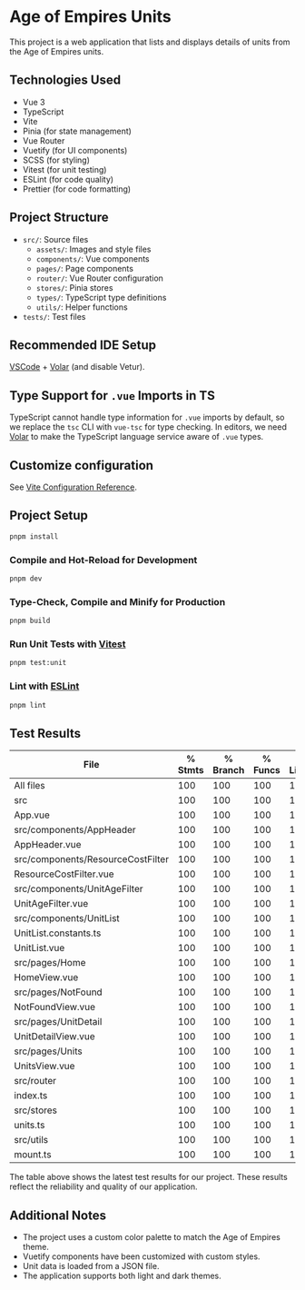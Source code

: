 # Age of Empires Units

This project is a web application that lists and displays details of units from the Age of Empires units.

## Technologies Used

- Vue 3
- TypeScript
- Vite
- Pinia (for state management)
- Vue Router
- Vuetify (for UI components)
- SCSS (for styling)
- Vitest (for unit testing)
- ESLint (for code quality)
- Prettier (for code formatting)

## Project Structure

- `src/`: Source files
  - `assets/`: Images and style files
  - `components/`: Vue components
  - `pages/`: Page components
  - `router/`: Vue Router configuration
  - `stores/`: Pinia stores
  - `types/`: TypeScript type definitions
  - `utils/`: Helper functions
- `tests/`: Test files

## Recommended IDE Setup

[VSCode](https://code.visualstudio.com/) + [Volar](https://marketplace.visualstudio.com/items?itemName=Vue.volar) (and disable Vetur).

## Type Support for `.vue` Imports in TS

TypeScript cannot handle type information for `.vue` imports by default, so we replace the `tsc` CLI with `vue-tsc` for type checking. In editors, we need [Volar](https://marketplace.visualstudio.com/items?itemName=Vue.volar) to make the TypeScript language service aware of `.vue` types.

## Customize configuration

See [Vite Configuration Reference](https://vitejs.dev/config/).

## Project Setup

```sh
pnpm install
```

### Compile and Hot-Reload for Development

```sh
pnpm dev
```

### Type-Check, Compile and Minify for Production

```sh
pnpm build
```

### Run Unit Tests with [Vitest](https://vitest.dev/)

```sh
pnpm test:unit
```

### Lint with [ESLint](https://eslint.org/)

```sh
pnpm lint
```

## Test Results

| File                              | % Stmts | % Branch | % Funcs | % Lines |
| --------------------------------- | ------- | -------- | ------- | ------- |
| All files                         | 100     | 100      | 100     | 100     |
| src                               | 100     | 100      | 100     | 100     |
| App.vue                           | 100     | 100      | 100     | 100     |
| src/components/AppHeader          | 100     | 100      | 100     | 100     |
| AppHeader.vue                     | 100     | 100      | 100     | 100     |
| src/components/ResourceCostFilter | 100     | 100      | 100     | 100     |
| ResourceCostFilter.vue            | 100     | 100      | 100     | 100     |
| src/components/UnitAgeFilter      | 100     | 100      | 100     | 100     |
| UnitAgeFilter.vue                 | 100     | 100      | 100     | 100     |
| src/components/UnitList           | 100     | 100      | 100     | 100     |
| UnitList.constants.ts             | 100     | 100      | 100     | 100     |
| UnitList.vue                      | 100     | 100      | 100     | 100     |
| src/pages/Home                    | 100     | 100      | 100     | 100     |
| HomeView.vue                      | 100     | 100      | 100     | 100     |
| src/pages/NotFound                | 100     | 100      | 100     | 100     |
| NotFoundView.vue                  | 100     | 100      | 100     | 100     |
| src/pages/UnitDetail              | 100     | 100      | 100     | 100     |
| UnitDetailView.vue                | 100     | 100      | 100     | 100     |
| src/pages/Units                   | 100     | 100      | 100     | 100     |
| UnitsView.vue                     | 100     | 100      | 100     | 100     |
| src/router                        | 100     | 100      | 100     | 100     |
| index.ts                          | 100     | 100      | 100     | 100     |
| src/stores                        | 100     | 100      | 100     | 100     |
| units.ts                          | 100     | 100      | 100     | 100     |
| src/utils                         | 100     | 100      | 100     | 100     |
| mount.ts                          | 100     | 100      | 100     | 100     |

The table above shows the latest test results for our project. These results reflect the reliability and quality of our application.

## Additional Notes

- The project uses a custom color palette to match the Age of Empires theme.
- Vuetify components have been customized with custom styles.
- Unit data is loaded from a JSON file.
- The application supports both light and dark themes.
